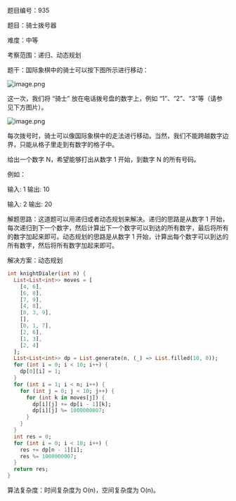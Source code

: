 题目编号：935

题目：骑士拨号器

难度：中等

考察范围：递归、动态规划

题干：国际象棋中的骑士可以按下图所示进行移动：

![image.png](https://assets.leetcode-cn.com/aliyun-lc-upload/uploads/2018/11/03/knight.png)

这一次，我们将 “骑士” 放在电话拨号盘的数字上，例如 “1”、“2”、“3”等（请参见下方图片）。

![image.png](https://assets.leetcode-cn.com/aliyun-lc-upload/uploads/2018/11/03/keypad.png)

每次拨号时，骑士可以像国际象棋中的走法进行移动。当然，我们不能跨越数字边界，只能从格子里走到有数字的格子中。

给出一个数字 N，希望能够打出从数字 1 开始，到数字 N 的所有号码。

例如：

输入: 1
输出: 10

输入: 2
输出: 20

解题思路：这道题可以用递归或者动态规划来解决。递归的思路是从数字 1 开始，每次递归到下一个数字，然后计算出下一个数字可以到达的所有数字，最后将所有的数字加起来即可。动态规划的思路是从数字 1 开始，计算出每个数字可以到达的所有数字，然后将所有数字加起来即可。

解决方案：动态规划

```dart
int knightDialer(int n) {
  List<List<int>> moves = [
    [4, 6],
    [6, 8],
    [7, 9],
    [4, 8],
    [0, 3, 9],
    [],
    [0, 1, 7],
    [2, 6],
    [1, 3],
    [2, 4]
  ];
  List<List<int>> dp = List.generate(n, (_) => List.filled(10, 0));
  for (int i = 0; i < 10; i++) {
    dp[0][i] = 1;
  }
  for (int i = 1; i < n; i++) {
    for (int j = 0; j < 10; j++) {
      for (int k in moves[j]) {
        dp[i][j] += dp[i - 1][k];
        dp[i][j] %= 1000000007;
      }
    }
  }
  int res = 0;
  for (int i = 0; i < 10; i++) {
    res += dp[n - 1][i];
    res %= 1000000007;
  }
  return res;
}
```

算法复杂度：时间复杂度为 O(n)，空间复杂度为 O(n)。